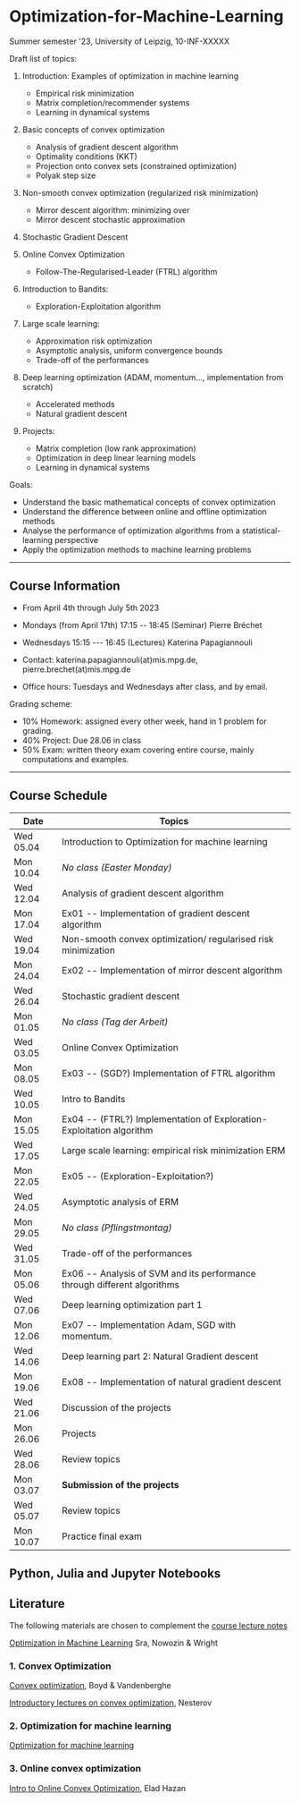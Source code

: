 # Optimization-for-Machine-Learning
Summer semester '23, University of Leipzig, 10-INF-XXXXX

Draft list of topics:
1. Introduction: Examples of optimization in machine learning
   - Empirical risk minimization
   - Matrix completion/recommender systems
   - Learning in dynamical systems

1.  Basic concepts of convex optimization

    - Analysis of gradient descent algorithm 
    - Optimality conditions (KKT)
    - Projection onto convex sets (constrained optimization)
    - Polyak step size


2.  Non-smooth convex optimization (regularized risk minimization)

    -   Mirror descent algorithm: minimizing over 
    -   Mirror descent stochastic approximation
  
3.  Stochastic Gradient Descent

5.  Online Convex Optimization
    - Follow-The-Regularised-Leader (FTRL) algorithm

6.  Introduction to Bandits:
    - Exploration-Exploitation algorithm

7.  Large scale learning:
    - Approximation risk optimization
    - Asymptotic analysis, uniform convergence bounds
    - Trade-off of the performances
  

8.  Deep learning optimization (ADAM, momentum..., implementation from
    scratch)

    -  Accelerated methods
    -  Natural gradient descent

9.  Projects: 
    - Matrix completion (low rank approximation)
    - Optimization in deep linear learning models 
    - Learning in dynamical systems

 Goals:
  - Understand the basic mathematical concepts of convex optimization
  - Understand the difference between online and offline optimization methods
  - Analyse the performance of optimization algorithms from a statistical-learning perspective
  - Apply the optimization methods to machine learning problems

---

## Course Information 
- From April 4th through July 5th 2023
- Mondays (from April 17th) 17:15 -- 18:45 (Seminar) Pierre Bréchet 
- Wednesdays 15:15 --- 16:45 (Lectures) Katerina Papagiannouli

- Contact: katerina.papagiannouli(at)mis.mpg.de, pierre.brechet(at)mis.mpg.de
- Office hours: Tuesdays and Wednesdays after class, and by email.

Grading scheme:
- 10% Homework: assigned every other week, hand in 1 problem for grading.
- 40% Project: Due 28.06 in class
- 50% Exam: written theory exam covering entire course, mainly computations and examples.

---
## Course Schedule

| Date      | Topics                                                                    |
|-----------|---------------------------------------------------------------------------|
| Wed 05.04 | Introduction to Optimization for machine learning                         |
| Mon 10.04 | _No class (Easter Monday)_                                                |
| Wed 12.04 | Analysis of gradient descent algorithm                                    |
| Mon 17.04 | Ex01 -- Implementation of gradient descent algorithm                      |
| Wed 19.04 | Non-smooth convex optimization/ regularised risk minimization             |
| Mon 24.04 | Ex02 -- Implementation of mirror descent algorithm                        |
| Wed 26.04 | Stochastic gradient descent                                               |
| Mon 01.05 | _No class (Tag der Arbeit)_                                               |
| Wed 03.05 | Online Convex Optimization                                                |
| Mon 08.05 | Ex03 -- (SGD?) Implementation of FTRL algorithm                           |
| Wed 10.05 | Intro to Bandits                                                          |
| Mon 15.05 | Ex04 -- (FTRL?) Implementation of Exploration-Exploitation algorithm      |
| Wed 17.05 | Large scale learning: empirical risk minimization   ERM                   |
| Mon 22.05 | Ex05 -- (Exploration-Exploitation?)                                       |
| Wed 24.05 | Asymptotic analysis of ERM                                                |
| Mon 29.05 | _No class (Pflingstmontag)_                                               |
| Wed 31.05 | Trade-off of the performances                                             |
| Mon 05.06 | Ex06 --  Analysis of SVM and its performance through different algorithms |
| Wed 07.06 | Deep learning optimization part 1                                         |
| Mon 12.06 | Ex07 -- Implementation Adam, SGD with momentum.                           |
| Wed 14.06 | Deep learning part 2: Natural Gradient descent                            |
| Mon 19.06 | Ex08 --  Implementation of natural gradient descent                       |
| Wed 21.06 | Discussion of the projects                                                |
| Mon 26.06 | Projects                                                                  |
| Wed 28.06 | Review topics                                                             |
| Mon 03.07 | **Submission of the projects**                                            |
| Wed 05.07 | Review topics                                                             |
| Mon 10.07 | Practice final exam                                                       |

## Python, Julia and Jupyter Notebooks

<!-- This repository contains the [Jupyter Notebooks](https://github.com/skfairchild/MathData-Winter22-23) from the class.

In order to use the notebooks:

* Download the notebooks (Click on the green `Code` Button or download as Zip File or use a Git Client such as [Github Desktop](https://desktop.github.com) oder [Sublime](https://www.sublimemerge.com)).
* Download the newest version of Juila [here](https://julialang.org/downloads/).
* Start Juila.
* Enter the package manager by putting in `]` in the package manager.
* `add IJulia`
* Leave the package manager with a backspace.
* `using IJulia` 
* `notebook()` 

Then a browser window should open, in which the local saved notebooks can be opened.D

Other material from the [Julia Academy](https://github.com/JuliaAcademy):

* [Introduction to Julia](https://github.com/JuliaAcademy/Introduction-to-Julia)

* [Data Science](https://github.com/JuliaAcademy/DataScience)

* [Foundations of Machine Learning](https://github.com/JuliaAcademy/Foundations-of-Machine-Learning)

* [Data Frames](https://github.com/JuliaAcademy/DataFrames)

--- -->

## Literature
The following materials are chosen to complement the [course lecture
notes](https://raw.githubusercontent.com/KarinaPapayia/Optimization-for-Machine-Learning/main/OML.pdf)

[Optimization in Machine Learning]() Sra, Nowozin & Wright

### 1. Convex Optimization

[Convex optimization](https://web.stanford.edu/~boyd/cvxbook), Boyd & Vandenberghe

[Introductory lectures on convex optimization](), Nesterov

### 2. Optimization for machine learning
[Optimization for machine learning](https://doc.lagout.org/science/Artificial%20Intelligence/Machine%20learning/Optimization%20for%20Machine%20Learning%20%5BSra%2C%20Nowozin%20%26%20Wright%202011-09-30%5D.pdf)

### 3. Online convex optimization

[Intro to Online Convex Optimization](https://arxiv.org/pdf/1909.05207.pdf), Elad Hazan



